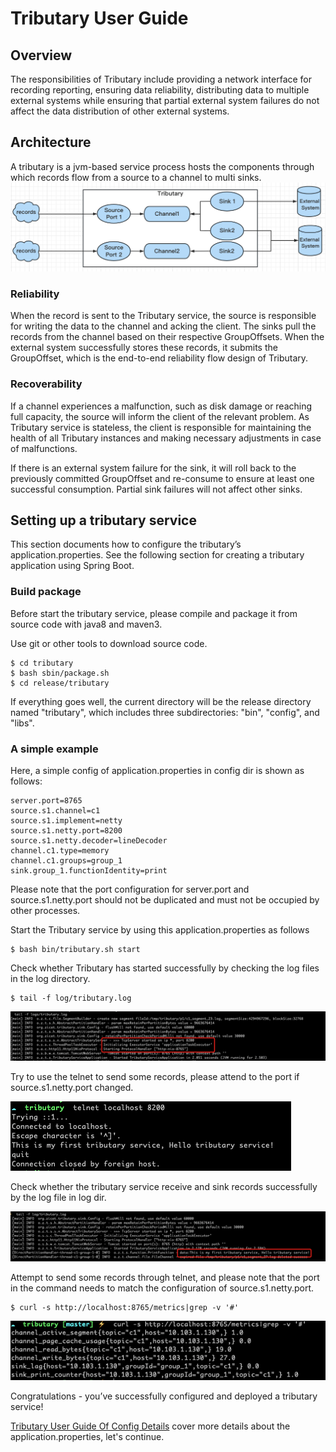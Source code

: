 # Tributary User Guide

## Overview

The responsibilities of Tributary include providing a network interface for recording reporting, ensuring data reliability, distributing data to multiple external systems while ensuring that partial external system failures do not affect the data distribution of other external systems.

## Architecture

A tributary is a jvm-based service process hosts the components through which records flow from a source to a channel to
multi sinks.
![image](picture/tributary.png)

### Reliability

When the record is sent to the Tributary service, the source is responsible for writing the data to the channel and acking the client. The sinks pull the records from the channel based on their respective GroupOffsets. When the external system successfully stores these records, it submits the GroupOffset, which is the end-to-end reliability flow design of Tributary.

### Recoverability

If a channel experiences a malfunction, such as disk damage or reaching full capacity, the source will inform the client of the relevant problem. As Tributary service is stateless, the client is responsible for maintaining the health of all Tributary instances and making necessary adjustments in case of malfunctions.


If there is an external system failure for the sink, it will roll back to the previously committed GroupOffset and re-consume to ensure at least one successful consumption. Partial sink failures will not affect other sinks.

## Setting up a tributary service

This section documents how to configure the tributary’s application.properties. See the following section for creating a
tributary application using Spring Boot.

### Build package

Before start the tributary service, please compile and package it from source code with java8 and maven3.

Use git or other tools to download source code.

```shell
$ cd tributary
$ bash sbin/package.sh
$ cd release/tributary  
``` 

If everything goes well, the current directory will be the release directory named "tributary", which includes three subdirectories: "bin", "config", and "libs".

### A simple example

Here, a simple config of application.properties in config dir is shown as follows:

```properties
server.port=8765
source.s1.channel=c1
source.s1.implement=netty
source.s1.netty.port=8200
source.s1.netty.decoder=lineDecoder
channel.c1.type=memory
channel.c1.groups=group_1
sink.group_1.functionIdentity=print
```

Please note that the port configuration for server.port and source.s1.netty.port should not be duplicated and must not be occupied by other processes.

Start the Tributary service by using this application.properties as follows

```shell
$ bash bin/tributary.sh start
```

Check whether Tributary has started successfully by checking the log files in the log directory.

```shell
$ tail -f log/tributary.log
```

![image](picture/start_success_log.png)

Try to use the telnet to send some records, please attend to the port if source.s1.netty.port changed.

![image](picture/telnet_client.png)

Check whether the tributary service receive and sink records successfully by the log file in log dir.

![image](picture/receive_success_log.png)

Attempt to send some records through telnet, and please note that the port in the command needs to match the configuration of source.s1.netty.port.

```shell
$ curl -s http://localhost:8765/metrics|grep -v '#'
```

![image](picture/metrics_url.png)

Congratulations - you’ve successfully configured and deployed a tributary service!

[Tributary User Guide Of Config Details](user_guide_config_detail.md) cover more details about the application.properties, let's continue.
                                                                           
